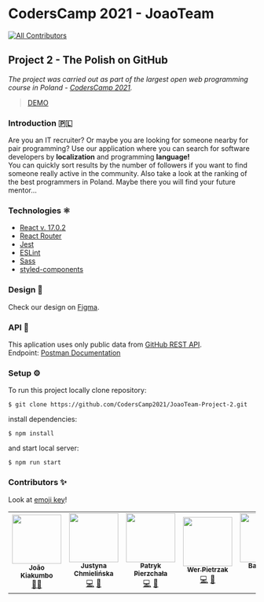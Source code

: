 # CodersCamp 2021 - JoaoTeam
<!-- ALL-CONTRIBUTORS-BADGE:START - Do not remove or modify this section -->
[![All Contributors](https://img.shields.io/badge/all_contributors-5-orange.svg?style=flat-square)](#contributors-)
<!-- ALL-CONTRIBUTORS-BADGE:END -->
## Project 2 - The Polish on GitHub
*The project was carried out as part of the largest open web programming course in Poland - [CodersCamp 2021](https://www.coderscamp.edu.pl/).*  
> [DEMO](https://coders-camp-2021-project-2.vercel.app)

### Introduction 🇵🇱
Are you an IT recruiter? Or maybe you are looking for someone nearby for pair programming? Use our application where you can search for software developers by **localization** and programming **language!**  
You can quickly sort results by the number of followers if you want to find someone really active in the community. Also take a look at the ranking of the best programmers in Poland. Maybe there you will find your future mentor...  

### Technologies ⚛️
* [React v. 17.0.2](https://reactjs.org/)
* [React Router](https://reactrouter.com/)
* [Jest](https://jestjs.io/) 
* [ESLint](https://eslint.org/)
* [Sass](https://sass-lang.com/)
* [styled-components](https://styled-components.com/)  

### Design 🎨
Check our design on [Figma](https://www.figma.com/file/suE984s3txjdPWZvQ1F1jG/CodersCamp--Projekt2?node-id=30%3A2).  

### API 🔌
This aplication uses only public data from [GitHub REST API](https://docs.github.com/en/rest).  
Endpoint: [Postman Documentation](https://documenter.getpostman.com/view/17658917/UVXnHZrG#131dbc02-ecb1-4bd5-a5ac-f56ec1ec7b57)  

### Setup ⚙️
To run this project locally clone repository:

```
$ git clone https://github.com/CodersCamp2021/JoaoTeam-Project-2.git
```

install dependencies:

```
$ npm install
```

and start local server:

```
$ npm run start
```


### Contributors ✨
Look at [emoji key](https://allcontributors.org/docs/en/emoji-key)!

<!-- ALL-CONTRIBUTORS-LIST:START - Do not remove or modify this section -->
<!-- prettier-ignore-start -->
<!-- markdownlint-disable -->
<table>
  <tr>
    <td align="center"><a href="https://github.com/JK-Sebastiao"><img src="https://avatars.githubusercontent.com/u/14078333?v=4?s=100" width="100px;" alt=""/><br /><sub><b>João Kiakumbo</b></sub></a><br /><a href="#mentoring-JK-Sebastiao" title="Mentoring">🧑‍🏫</a></td>
    <td align="center"><a href="https://github.com/J-emi"><img src="https://avatars.githubusercontent.com/u/89035278?v=4?s=100" width="100px;" alt=""/><br /><sub><b>Justyna Chmielińska</b></sub></a><br /><a href="https://github.com/CodersCamp2021/JoaoTeam-Project-2/commits?author=J-emi" title="Code">💻</a> <a href="#projectManagement-J-emi" title="Project Management">📆</a></td>
    <td align="center"><a href="https://github.com/itspatys"><img src="https://avatars.githubusercontent.com/u/58817270?v=4?s=100" width="100px;" alt=""/><br /><sub><b>Patryk Pierzchała</b></sub></a><br /><a href="https://github.com/CodersCamp2021/JoaoTeam-Project-2/commits?author=itspatys" title="Code">💻</a> <a href="#design-itspatys" title="Design">🎨</a></td>
    <td align="center"><a href="https://github.com/werpietrzak"><img src="https://avatars.githubusercontent.com/u/95078050?v=4?s=100" width="100px;" alt=""/><br /><sub><b>Wer Pietrzak</b></sub></a><br /><a href="https://github.com/CodersCamp2021/JoaoTeam-Project-2/commits?author=werpietrzak" title="Code">💻</a> <a href="#projectManagement-werpietrzak" title="Project Management">📆</a></td>
    <td align="center"><a href="https://github.com/spidero7"><img src="https://avatars.githubusercontent.com/u/64019212?v=4?s=100" width="100px;" alt=""/><br /><sub><b>Bartłomiej Pająk</b></sub></a><br /><a href="https://github.com/CodersCamp2021/JoaoTeam-Project-2/commits?author=spidero7" title="Code">💻</a></td>
  </tr>
</table>

<!-- markdownlint-restore -->
<!-- prettier-ignore-end -->

<!-- ALL-CONTRIBUTORS-LIST:END -->
